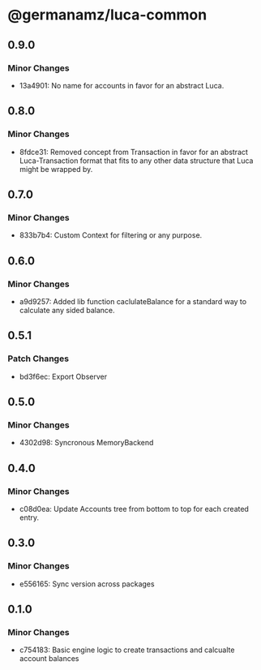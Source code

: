 # @germanamz/luca-common

## 0.9.0

### Minor Changes

- 13a4901: No name for accounts in favor for an abstract Luca.

## 0.8.0

### Minor Changes

- 8fdce31: Removed concept from Transaction in favor for an abstract Luca-Transaction format that fits to any other data structure that Luca might be wrapped by.

## 0.7.0

### Minor Changes

- 833b7b4: Custom Context for filtering or any purpose.

## 0.6.0

### Minor Changes

- a9d9257: Added lib function caclulateBalance for a standard way to calculate any sided balance.

## 0.5.1

### Patch Changes

- bd3f6ec: Export Observer

## 0.5.0

### Minor Changes

- 4302d98: Syncronous MemoryBackend

## 0.4.0

### Minor Changes

- c08d0ea: Update Accounts tree from bottom to top for each created entry.

## 0.3.0

### Minor Changes

- e556165: Sync version across packages

## 0.1.0

### Minor Changes

- c754183: Basic engine logic to create transactions and calcualte account balances
